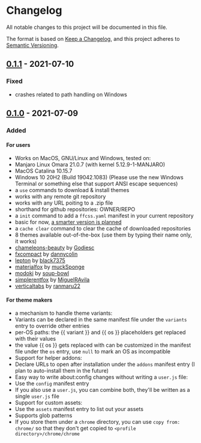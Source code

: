 # Changelog

All notable changes to this project will be documented in this file.

The format is based on [Keep a Changelog](https://keepachangelog.com/en/1.0.0/),
and this project adheres to [Semantic Versioning](https://semver.org/spec/v2.0.0.html).

## [0.1.1] - 2021-07-10

### Fixed

- crashes related to path handling on Windows

## [0.1.0] - 2021-07-09

### Added

#### For users
- Works on MacOS, GNU/Linux and Windows, tested on:
- Manjaro Linux Omara 21.0.7 (with kernel 5.12.9-1-MANJARO)
- MacOS Catalina 10.15.7
- Windows 10 20H2 (Build 19042.1083) (Please use the new Windows Terminal or something else that support ANSI escape sequences)
- a `use` commands to download & install themes
- works with any remote git repository
- works with any URL poiting to a .zip file
- shorthand for github repositories: OWNER/REPO
- a `init` command to add a `ffcss.yaml` manifest in your current repository
- basic for now, [a smarter version is planned](https://github.com/ewen-lbh/ffcss/issues/20)
- a `cache clear` command to clear the cache of downloaded repositories
- 8 themes available out-of-the-box (use them by typing their name only, it works)
- [chameleons-beauty](https://github.com/Godiesc/Chameleons-Beauty) by [Godiesc](https://github.com/Godiesc)
- [fxcompact](https://github.com/dannycolin/fx-compact-mode) by [dannycolin](https://github.com/dannycolin)
- [lepton](https://github.com/black7375/Firefox-UI-Fix) by [black7375](https://github.com/black7375)
- [materialfox](https://github.com/muckSponge/MaterialFox) by [muckSponge](https://github.com/muckSponge)
- [modoki](https://github.com/soup-bowl/Modoki-FirefoxCSS) by [soup-bowl](https://github.com/soup-bowl)
- [simplerentfox](https://github.com/MiguelRAvila/SimplerentFox) by [MiguelRAvila](https://github.com/MiguelRAvila)
- [verticaltabs](https://github.com/ranmaru22/firefox-vertical-tabs) by [ranmaru22](https://github.com/ranmaru22)
#### For theme makers
- a mechanism to handle theme variants:
- Variants can be declared in the same manifest file under the `variants` entry to override other entries
- per-OS paths: the {{ variant }} and {{ os }} placeholders get replaced with their values
- the value {{ os }} gets replaced with can be customized in the manifest file under the `os` entry, use `null` to mark an OS as incompatible
- Support for helper addons:
- Declare URLs to open after installation under the `addons` manifest entry (I plan to auto-install them in the future)
- Easy way to write about:config changes without writing a `user.js` file:
- Use the `config` manifest entry
- If you also use a `user.js`, you can combine both, they'll be written as a single `user.js` file
- Support for custom assets:
- Use the `assets` manifest entry to list out your assets
- Supports glob patterns
- If you store them under a `chrome` directory, you can use `copy from: chrome/` so that they don't get copied to `<profile directory>/chrome/chrome`

[Unreleased]: https://github.com/ewen-lbh/ffcss/compare/v0.1.1...HEAD
[0.1.1]: https://github.com/ewen-lbh/ffcss/compare/v0.1.0...v0.1.1
[0.1.0]: https://github.com/ewen-lbh/ffcss/releases/tag/v0.1.0

[//]: # (C3-2-DKAC:GGH:Rewen-lbh/ffcss:Tv{t})
